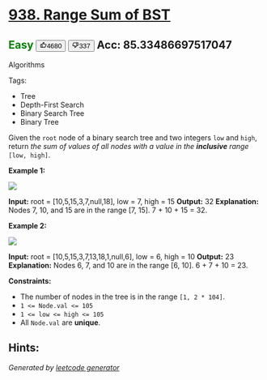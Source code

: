 # [938. Range Sum of BST](https://leetcode.com/problems/range-sum-of-bst/)
<span style="color:green">Easy</span>   <button><svg viewBox="0 0 24 24" width="1em" height="1em" class="icon__1Md2"><path fill-rule="evenodd" d="M7 19v-8H4v8h3zM7 9c0-.55.22-1.05.58-1.41L14.17 1l1.06 1.05c.27.27.44.65.44 1.06l-.03.32L14.69 8H21c1.1 0 2 .9 2 2v2c0 .26-.05.5-.14.73l-3.02 7.05C19.54 20.5 18.83 21 18 21H4a2 2 0 0 1-2-2v-8a2 2 0 0 1 2-2h3zm2 0v10h9l3-7v-2h-9l1.34-5.34L9 9z"></path></svg><span>4680</span></button>   <button><svg viewBox="0 0 24 24" width="1em" height="1em" class="icon__1Md2"><path fill-rule="evenodd" d="M17 3v12c0 .55-.22 1.05-.58 1.41L9.83 23l-1.06-1.05c-.27-.27-.44-.65-.44-1.06l.03-.32.95-4.57H3c-1.1 0-2-.9-2-2v-2c0-.26.05-.5.14-.73l3.02-7.05C4.46 3.5 5.17 3 6 3h11zm-2 12V5H6l-3 7v2h9l-1.34 5.34L15 15zm2-2h3V5h-3V3h3a2 2 0 0 1 2 2v8a2 2 0 0 1-2 2h-3v-2z"></path></svg><span>337</span></button>  Acc: 85.33486697517047
---
Algorithms

Tags:
- Tree
- Depth-First Search
- Binary Search Tree
- Binary Tree

Given the `root` node of a binary search tree and two integers `low` and `high`, return _the sum of values of all nodes with a value in the **inclusive** range_ `[low, high]`.

**Example 1:**

![](https://assets.leetcode.com/uploads/2020/11/05/bst1.jpg) 


**Input:** root = [10,5,15,3,7,null,18], low = 7, high = 15
**Output:** 32
**Explanation:** Nodes 7, 10, and 15 are in the range [7, 15]. 7 + 10 + 15 = 32.

**Example 2:**

![](https://assets.leetcode.com/uploads/2020/11/05/bst2.jpg) 


**Input:** root = [10,5,15,3,7,13,18,1,null,6], low = 6, high = 10
**Output:** 23
**Explanation:** Nodes 6, 7, and 10 are in the range [6, 10]. 6 + 7 + 10 = 23.

**Constraints:**

* The number of nodes in the tree is in the range `[1, 2 * 104]`.
* `1 <= Node.val <= 105`
* `1 <= low <= high <= 105`
* All `Node.val` are **unique**.

**Hints:**
- 

*Generated by [leetcode generator](https://github.com/unsupo/leetcode)*